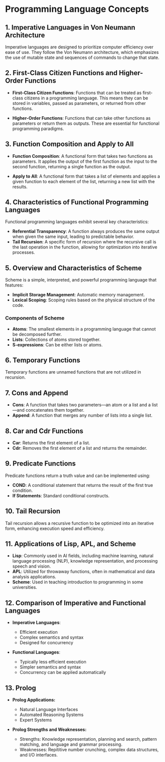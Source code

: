 # Programming Language Concepts

## 1. Imperative Languages in Von Neumann Architecture
Imperative languages are designed to prioritize computer efficiency over ease of use. They follow the Von Neumann architecture, which emphasizes the use of mutable state and sequences of commands to change that state.

## 2. First-Class Citizen Functions and Higher-Order Functions
- **First-Class Citizen Functions**: Functions that can be treated as first-class citizens in a programming language. This means they can be stored in variables, passed as parameters, or returned from other functions.
  
- **Higher-Order Functions**: Functions that can take other functions as parameters or return them as outputs. These are essential for functional programming paradigms.

## 3. Function Composition and Apply to All
- **Function Composition**: A functional form that takes two functions as parameters. It applies the output of the first function as the input to the second function, returning a single function as the output.

- **Apply to All**: A functional form that takes a list of elements and applies a given function to each element of the list, returning a new list with the results.

## 4. Characteristics of Functional Programming Languages
Functional programming languages exhibit several key characteristics:
- **Referential Transparency**: A function always produces the same output when given the same input, leading to predictable behavior.
- **Tail Recursion**: A specific form of recursion where the recursive call is the last operation in the function, allowing for optimization into iterative processes.

## 5. Overview and Characteristics of Scheme
Scheme is a simple, interpreted, and powerful programming language that features:
- **Implicit Storage Management**: Automatic memory management.
- **Lexical Scoping**: Scoping rules based on the physical structure of the code.

### Components of Scheme
- **Atoms**: The smallest elements in a programming language that cannot be decomposed further.
- **Lists**: Collections of atoms stored together.
- **S-expressions**: Can be either lists or atoms.

## 6. Temporary Functions
Temporary functions are unnamed functions that are not utilized in recursion.

## 7. Cons and Append
- **Cons**: A function that takes two parameters—an atom or a list and a list—and concatenates them together.
- **Append**: A function that merges any number of lists into a single list.

## 8. Car and Cdr Functions
- **Car**: Returns the first element of a list.
- **Cdr**: Removes the first element of a list and returns the remainder.

## 9. Predicate Functions
Predicate functions return a truth value and can be implemented using:
- **COND**: A conditional statement that returns the result of the first true condition.
- **If Statements**: Standard conditional constructs.

## 10. Tail Recursion
Tail recursion allows a recursive function to be optimized into an iterative form, enhancing execution speed and efficiency.

## 11. Applications of Lisp, APL, and Scheme
- **Lisp**: Commonly used in AI fields, including machine learning, natural language processing (NLP), knowledge representation, and processing speech and vision.
- **APL**: Utilized for throwaway functions, often in mathematical and data analysis applications.
- **Scheme**: Used in teaching introduction to programming in some universities.

## 12. Comparison of Imperative and Functional Languages
- **Imperative Languages**:
  - Efficient execution
  - Complex semantics and syntax
  - Designed for concurrency
  
- **Functional Languages**:
  - Typically less efficient execution
  - Simpler semantics and syntax
  - Concurrency can be applied automatically

## 13. Prolog
- **Prolog Applications:**
  - Natural Language Interfaces
  - Automated Reasoning Systems
  - Expert Systems

- **Prolog Strengths and Weaknesses:**
  - Strengths: Knowledge representation, planning and search, pattern matching, and language and grammar processing.
  - Weaknesses: Repititive number crunching, complex data structures, and I/O interfaces.
